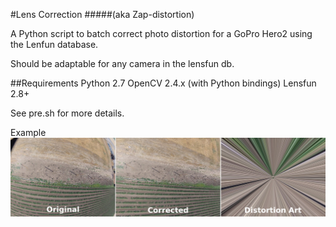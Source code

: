 #Lens Correction 
#####(aka Zap-distortion)

A Python script to batch correct photo distortion for a GoPro Hero2 using the Lenfun database. 

Should be adaptable for any camera in the lensfun db.

##Requirements
Python 2.7
OpenCV 2.4.x (with Python bindings)
Lensfun 2.8+

See pre.sh for more details.

Example![Compare before and after photos](overview.png  "Before and After")